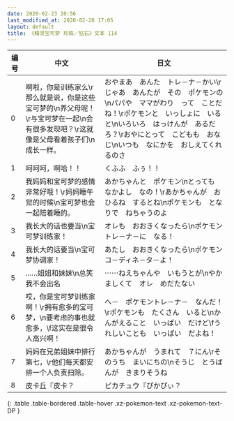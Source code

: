 ```yaml
---
date: 2020-02-23 20:56
last_modified_at: 2020-02-28 17:05
layout: default
title: 《精灵宝可梦 珍珠／钻石》文本 114
---
```

| 编号 | 中文 | 日文 |
| ---- | ---- | ---- |
| 0 | 啊啦，你是训练家么\r那么就是说，你是这些宝可梦的\n养父母呢！\r与宝可梦在一起\n会有很多发现吧？\r这就像是父母看着孩子们\n成长一样。 | おやまあ　あんた　トレ－ナ－かい\rじゃあ　あんたが　その　ポケモンの\nパパや　ママがわり　って　ことだね！\rポケモンと　いっしょに　いると\nいろいろ　はっけんが　あるだろ？\rおやにとって　こどもも　おなじ\nいつも　なにかを　おしえてくれるのさ |
| 1 | 呵呵呵，啊哈！！ | くふふ　ふぅ！！ |
| 2 | 我妈妈和宝可梦的感情非常好哦！\r妈妈睡午觉的时候\n宝可梦也会一起陪着睡的。 | あかちゃんと　ポケモン\nとっても　なかよし　なの！\rあかちゃんが　おひるね　するとね\nポケモンも　となりで　ねちゃうのよ |
| 3 | 我长大的话也要当\n宝可梦训练家！ | オレも　おおきくなったら\nポケモントレ－ナ－に　なる！ |
| 4 | 我长大的话要当\n宝可梦协调家！ | あたし　おおきくなったら\nポケモン　コ－ディネ－タ－よ！ |
| 5 | ……姐姐和妹妹\n总笑我不会出名 | ⋯⋯ねえちゃんや　いもうとが\nやかましくて　オレ　めだたない |
| 6 | 哎，你是宝可梦训练家啊！\r拥有愈多的宝可梦，\n要考虑的事也就愈多，\f这实在是很令人高兴啊！ | へ－　ポケモントレ－ナ－　なんだ！\rポケモンも　たくさん　いると\nかんがえること　いっぱい　だけど\fうれしいことも　いっぱい　だよね！ |
| 7 | 妈妈在兄弟姐妹中排行第七，\r他们每天都安排一个人负责扫除。 | あかちゃんが　うまれて　７にん\rそのうち　まいにちの\nそうじ　とうばんが　きまりそうね |
| 8 | 皮卡丘『皮卡？ | ピカチュウ『ぴかぴぃ？ |
{: .table .table-bordered .table-hover .xz-pokemon-text .xz-pokemon-text-DP }